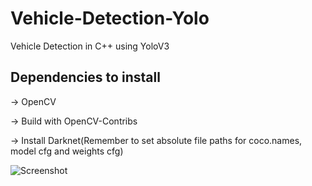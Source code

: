 # Vehicle-Detection-Yolo

Vehicle Detection in C++ using YoloV3


## Dependencies to install
-> OpenCV

-> Build with OpenCV-Contribs

-> Install Darknet(Remember to set absolute file paths for coco.names, model cfg and weights cfg)

![Screenshot](https://github.com/yudhiesh1997/Vehicle-Detection-Yolo/blob/master/Screenshot%202020-05-24%20at%208.12.19%20PM.png)
